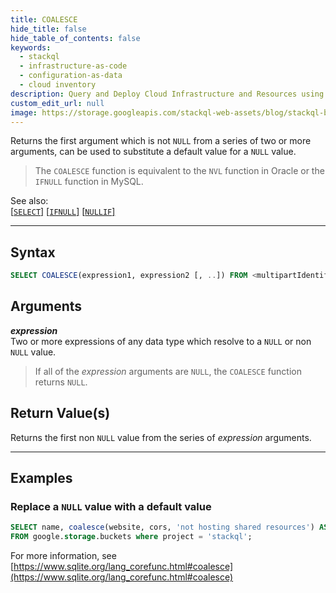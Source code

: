 ```yaml
---
title: COALESCE
hide_title: false
hide_table_of_contents: false
keywords:
  - stackql
  - infrastructure-as-code
  - configuration-as-data
  - cloud inventory
description: Query and Deploy Cloud Infrastructure and Resources using SQL
custom_edit_url: null
image: https://storage.googleapis.com/stackql-web-assets/blog/stackql-blog-post-featured-image.png
---
```

Returns the first argument which is not `NULL` from a series of two or more arguments, can be used to substitute a default value for a `NULL` value.  

> The `COALESCE` function is equivalent to the `NVL` function in Oracle or the `IFNULL` function in MySQL.

See also:  
[[` SELECT `]](/docs/language-spec/select) [[` IFNULL `]](/docs/language-spec/functions/general/ifnull) [[` NULLIF `]](/docs/language-spec/functions/general/nullif)

* * * 

## Syntax

```sql
SELECT COALESCE(expression1, expression2 [, ..]) FROM <multipartIdentifier>;
```

## Arguments

__*expression*__  
Two or more expressions of any data type which resolve to a `NULL` or non `NULL` value.

> If all of the *expression* arguments are `NULL`, the `COALESCE` function returns `NULL`.

## Return Value(s)

Returns the first non `NULL` value from the series of *expression* arguments.

* * *

## Examples

### Replace a `NULL` value with a default value

```sql
SELECT name, coalesce(website, cors, 'not hosting shared resources') AS website_or_cors_config
FROM google.storage.buckets where project = 'stackql';
```

For more information, see [https://www.sqlite.org/lang_corefunc.html#coalesce](https://www.sqlite.org/lang_corefunc.html#coalesce)